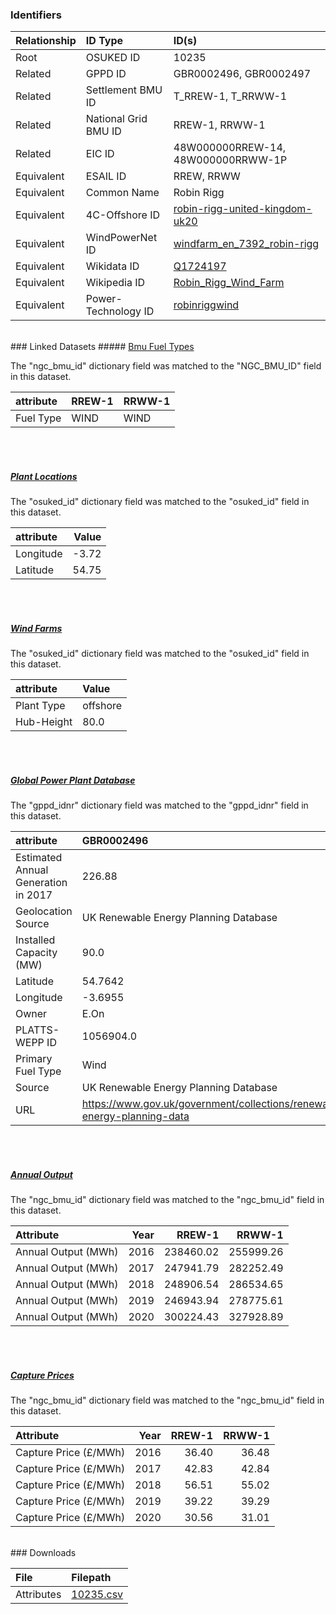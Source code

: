 ### Identifiers

| Relationship   | ID Type              | ID(s)                                                                                                                     |
|:---------------|:---------------------|:--------------------------------------------------------------------------------------------------------------------------|
| Root           | OSUKED ID            | 10235                                                                                                                     |
| Related        | GPPD ID              | GBR0002496, GBR0002497                                                                                                    |
| Related        | Settlement BMU ID    | T_RREW-1, T_RRWW-1                                                                                                        |
| Related        | National Grid BMU ID | RREW-1, RRWW-1                                                                                                            |
| Related        | EIC ID               | 48W000000RREW-14, 48W000000RRWW-1P                                                                                        |
| Equivalent     | ESAIL ID             | RREW, RRWW                                                                                                                |
| Equivalent     | Common Name          | Robin Rigg                                                                                                                |
| Equivalent     | 4C-Offshore ID       | [robin-rigg-united-kingdom-uk20](https://www.4coffshore.com/windfarms/united-kingdom/robin-rigg-united-kingdom-uk20.html) |
| Equivalent     | WindPowerNet ID      | [windfarm_en_7392_robin-rigg](https://www.thewindpower.net/windfarm_en_7392_robin-rigg.php)                               |
| Equivalent     | Wikidata ID          | [Q1724197](https://www.wikidata.org/wiki/Q1724197)                                                                        |
| Equivalent     | Wikipedia ID         | [Robin_Rigg_Wind_Farm](https://en.wikipedia.org/wiki/Robin_Rigg_Wind_Farm)                                                |
| Equivalent     | Power-Technology ID  | [robinriggwind](https://www.power-technology.com/projects/robinriggwind)                                                  |

<br>
### Linked Datasets
##### <a href="https://raw.githubusercontent.com/OSUKED/Dictionary-Datasets/main/datasets/bmu-fuel-types/datapackage.json">Bmu Fuel Types</a>



The "ngc_bmu_id" dictionary field was matched to the "NGC_BMU_ID" field in this dataset.

| attribute   | RREW-1   | RRWW-1   |
|:------------|:---------|:---------|
| Fuel Type   | WIND     | WIND     |

<br><br>
##### <a href="https://raw.githubusercontent.com/OSUKED/Dictionary-Datasets/main/datasets/plant-locations/datapackage.json">Plant Locations</a>



The "osuked_id" dictionary field was matched to the "osuked_id" field in this dataset.

| attribute   |   Value |
|:------------|--------:|
| Longitude   |   -3.72 |
| Latitude    |   54.75 |

<br><br>
##### <a href="https://raw.githubusercontent.com/OSUKED/Dictionary-Datasets/main/datasets/wind-farms/datapackage.json">Wind Farms</a>



The "osuked_id" dictionary field was matched to the "osuked_id" field in this dataset.

| attribute   | Value    |
|:------------|:---------|
| Plant Type  | offshore |
| Hub-Height  | 80.0     |

<br><br>
##### <a href="https://raw.githubusercontent.com/OSUKED/Dictionary-Datasets/main/datasets/global-power-plant-database/datapackage.json">Global Power Plant Database</a>



The "gppd_idnr" dictionary field was matched to the "gppd_idnr" field in this dataset.

| attribute                           | GBR0002496                                                               | GBR0002497                                                               |
|:------------------------------------|:-------------------------------------------------------------------------|:-------------------------------------------------------------------------|
| Estimated Annual Generation in 2017 | 226.88                                                                   | 226.88                                                                   |
| Geolocation Source                  | UK Renewable Energy Planning Database                                    | UK Renewable Energy Planning Database                                    |
| Installed Capacity (MW)             | 90.0                                                                     | 90.0                                                                     |
| Latitude                            | 54.7642                                                                  | 54.7473                                                                  |
| Longitude                           | -3.6955                                                                  | -3.7293                                                                  |
| Owner                               | E.On                                                                     | E.On                                                                     |
| PLATTS-WEPP ID                      | 1056904.0                                                                | 1056904.0                                                                |
| Primary Fuel Type                   | Wind                                                                     | Wind                                                                     |
| Source                              | UK Renewable Energy Planning Database                                    | UK Renewable Energy Planning Database                                    |
| URL                                 | https://www.gov.uk/government/collections/renewable-energy-planning-data | https://www.gov.uk/government/collections/renewable-energy-planning-data |

<br><br>
##### <a href="https://raw.githubusercontent.com/OSUKED/Dictionary-Datasets/main/datasets/annual-output/datapackage.json">Annual Output</a>



The "ngc_bmu_id" dictionary field was matched to the "ngc_bmu_id" field in this dataset.

| Attribute           |   Year |    RREW-1 |    RRWW-1 |
|:--------------------|-------:|----------:|----------:|
| Annual Output (MWh) |   2016 | 238460.02 | 255999.26 |
| Annual Output (MWh) |   2017 | 247941.79 | 282252.49 |
| Annual Output (MWh) |   2018 | 248906.54 | 286534.65 |
| Annual Output (MWh) |   2019 | 246943.94 | 278775.61 |
| Annual Output (MWh) |   2020 | 300224.43 | 327928.89 |

<br><br>
##### <a href="https://raw.githubusercontent.com/OSUKED/Dictionary-Datasets/main/datasets/capture-prices/datapackage.json">Capture Prices</a>



The "ngc_bmu_id" dictionary field was matched to the "ngc_bmu_id" field in this dataset.

| Attribute             |   Year |   RREW-1 |   RRWW-1 |
|:----------------------|-------:|---------:|---------:|
| Capture Price (£/MWh) |   2016 |    36.40 |    36.48 |
| Capture Price (£/MWh) |   2017 |    42.83 |    42.84 |
| Capture Price (£/MWh) |   2018 |    56.51 |    55.02 |
| Capture Price (£/MWh) |   2019 |    39.22 |    39.29 |
| Capture Price (£/MWh) |   2020 |    30.56 |    31.01 |


<br>
### Downloads


| File       | Filepath                                                                              |
|:-----------|:--------------------------------------------------------------------------------------|
| Attributes | [10235.csv](https://osuked.github.io/Power-Station-Dictionary/object_attrs/10235.csv) |
